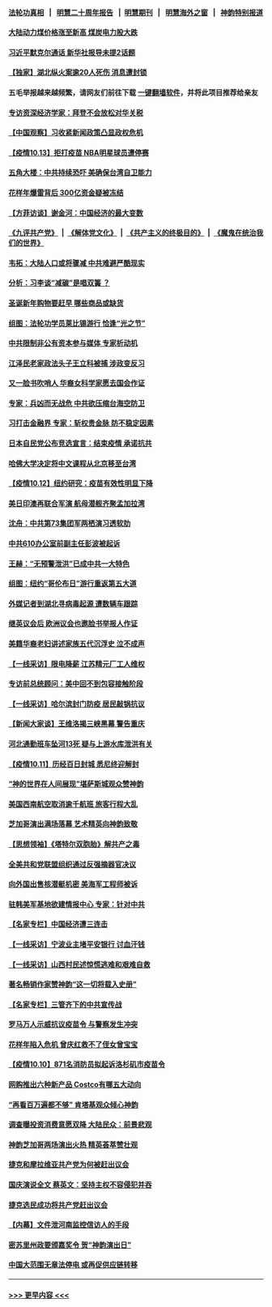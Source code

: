 #### [法轮功真相](https://github.com/gfw-breaker/truth/blob/master/README.md?t=0) &nbsp;&nbsp;|&nbsp;&nbsp; [明慧二十周年报告](https://github.com/gfw-breaker/mh-reports/blob/master/README.md?t=0) &nbsp;&nbsp;|&nbsp;&nbsp;[明慧期刊](https://github.com/gfw-breaker/mh-qikan) &nbsp;&nbsp;|&nbsp;&nbsp; [明慧海外之窗](https://github.com/gfw-breaker/mh-news/blob/master/README.md?t=0) &nbsp;&nbsp;|&nbsp;&nbsp; [神韵特别报道](https://github.com/gfw-breaker/mh-news/blob/master/shenyun.md?t=0)
#### [大陆动力煤价格涨至新高 煤炭电力股大跌](../pages/nf4514/n13302299.md?t=10140501) 
#### [习近平默克尔通话 新华社报导未提2话题](../pages/nf4514/n13302150.md?t=10140501) 
#### [【独家】湖北纵火案逾20人死伤 消息遭封锁](../pages/nf4514/n13301487.md?t=10140501) 
#### 五毛举报越来越频繁，请网友们前往下载 [一键翻墙软件](https://github.com/gfw-breaker/ssr-accounts)，并将此项目推荐给亲友
#### [专访资深经济学家：拜登不会放松对华关税](../pages/nf4514/n13300052.md?t=10140501) 
#### [【中国观察】习收紧新闻政策凸显政权危机](../pages/nf4514/n13301337.md?t=10140501) 
#### [【疫情10.13】拒打疫苗 NBA明星球员遭停赛](../pages/nf4514/n13301188.md?t=10140501) 
#### [五角大楼：中共持续恐吓 美确保台湾自卫能力](../pages/nf4514/n13300377.md?t=10140501) 
#### [花样年爆雷背后 300亿资金疑被冻结](../pages/nf4514/n13301055.md?t=10140501) 
#### [【方菲访谈】谢金河：中国经济的最大变数](../pages/nf4514/n13300005.md?t=10140501) 
#### [《九评共产党》](https://github.com/begood0513/9ping.md/blob/master/README.md) &nbsp;|&nbsp; [《解体党文化》](../../../../jtdwh.md/blob/master/README.md)  &nbsp;|&nbsp; [《共产主义的终极目的》](../../../../gczydzjmd.md/blob/master/README.md) &nbsp;|&nbsp; [《魔鬼在统治我们的世界》](../../../../mgztzwmdsj.md/blob/master/README.md) 
#### [韦拓：大陆人口或将骤减 中共难避严酷现实](../pages/nf4514/n13300707.md?t=10140501) 
#### [分析：习李谈“减碳”是唱双簧 ？](../pages/nf4514/n13299576.md?t=10140501) 
#### [圣诞新年购物要赶早 哪些商品或缺货](../pages/nf4514/n13299952.md?t=10140501) 
#### [组图：法轮功学员莱比锡游行 恰逢“光之节”](../pages/nf4514/n13300057.md?t=10140501) 
#### [中共限制非公有资本参与媒体 专家析动机](../pages/nf4514/n13300121.md?t=10140501) 
#### [江泽民老家政法头子王立科被捕 涉政变反习](../pages/nf4514/n13300282.md?t=10140501) 
#### [又一脸书吹哨人 华裔女科学家愿去国会作证](../pages/nf4514/n13299672.md?t=10140501) 
#### [专家：兵凶而无战危 中共欲压缩台海空防卫](../pages/nf4514/n13299231.md?t=10140501) 
#### [习打击金融界 专家：斩权贵金脉 防不稳定因素](../pages/nf4514/n13299615.md?t=10140501) 
#### [日本自民党公布竞选宣言：结束疫情 承诺抗共](../pages/nf4514/n13299320.md?t=10140501) 
#### [哈佛大学决定将中文课程从北京移至台湾](../pages/nf4514/n13298950.md?t=10140501) 
#### [【疫情10.12】纽约研究：疫苗有效性明显下降](../pages/nf4514/n13298576.md?t=10140501) 
#### [美日印澳再联合军演 航母潜舰齐聚孟加拉湾](../pages/nf4514/n13298358.md?t=10140501) 
#### [沈舟：中共第73集团军两栖演习透软肋](../pages/nf4514/n13297907.md?t=10140501) 
#### [中共610办公室前副主任彭波被起诉](../pages/nf4514/n13298071.md?t=10140501) 
#### [王赫：“无预警泄洪”已成中共一大特色](../pages/nf4514/n13298064.md?t=10140501) 
#### [组图：纽约“哥伦布日”游行重返第五大道](../pages/nf4514/n13297874.md?t=10140501) 
#### [外媒记者到湖北寻病毒起源 遭数辆车跟踪](../pages/nf4514/n13297672.md?t=10140501) 
#### [继英议会后 欧洲议会也邀脸书举报人作证](../pages/nf4514/n13297359.md?t=10140501) 
#### [美籍华裔老妇讲述家族五代沉浮史 泣不成声](../pages/nf4514/n13295049.md?t=10140501) 
#### [【一线采访】限电降薪 江苏精元厂工人维权](../pages/nf4514/n13297439.md?t=10140501) 
#### [专访前总统顾问：美中回不到包容接触阶段](../pages/nf4514/n13296640.md?t=10140501) 
#### [【一线采访】哈尔滨封门防疫 居民敲锅抗议](../pages/nf4514/n13296813.md?t=10140501) 
#### [【新闻大家谈】王维洛揭三峡黑幕 警告重庆](../pages/nf4514/n13295751.md?t=10140501) 
#### [河北通勤班车坠河13死 疑与上游水库泄洪有关](../pages/nf4514/n13296118.md?t=10140501) 
#### [【疫情10.11】历经百日封城 悉尼终迎解封](../pages/nf4514/n13296386.md?t=10140501) 
#### [“神的世界在人间展现”堪萨斯城观众赞神韵](../pages/nf4514/n13296475.md?t=10140501) 
#### [美国西南航空取消逾千航班 旅客行程大乱](../pages/nf4514/n13296259.md?t=10140501) 
#### [芝加哥演出满场落幕 艺术精英向神韵致敬](../pages/nf4514/n13295747.md?t=10140501) 
#### [【思想领袖】《塔特尔双胞胎》解共产之毒](../pages/nf4514/n13264374.md?t=10140501) 
#### [全美共和党联盟组织通过反强摘器官决议](../pages/nf4514/n13295632.md?t=10140501) 
#### [向外国出售核潜艇机密 美海军工程师被诉](../pages/nf4514/n13295336.md?t=10140501) 
#### [驻韩美军基地欲建情报中心 专家：针对中共](../pages/nf4514/n13293064.md?t=10140501) 
#### [【名家专栏】中国经济遭三连击](../pages/nf4514/n13294821.md?t=10140501) 
#### [【一线采访】宁波业主堵平安银行 讨血汗钱](../pages/nf4514/n13295215.md?t=10140501) 
#### [【一线采访】山西村民述惊慌逃难和艰难自救](../pages/nf4514/n13295127.md?t=10140501) 
#### [著名畅销作家赞神韵“这一切将载入史册”](../pages/nf4514/n13294120.md?t=10140501) 
#### [【名家专栏】三管齐下的中共宣传战](../pages/nf4514/n13294663.md?t=10140501) 
#### [罗马万人示威抗议疫苗令 与警察发生冲突](../pages/nf4514/n13295039.md?t=10140501) 
#### [花样年陷入危机 曾庆红救不了侄女曾宝宝](../pages/nf4514/n13292612.md?t=10140501) 
#### [【疫情10.10】871名消防员拟起诉洛杉矶市疫苗令](../pages/nf4514/n13294346.md?t=10140501) 
#### [网购推出六种新产品 Costco有哪五大动向](../pages/nf4514/n13291466.md?t=10140501) 
#### [“再看百万遍都不够” 肯塔基观众倾心神韵](../pages/nf4514/n13294308.md?t=10140501) 
#### [调查曝投资消费意愿双降 大陆民众：前景悲观](../pages/nf4514/n13294157.md?t=10140501) 
#### [神韵芝加哥两场演出火热 精英荟萃赞壮观](../pages/nf4514/n13294232.md?t=10140501) 
#### [捷克和摩拉维亚共产党为何被赶出议会](../pages/nf4514/n13293811.md?t=10140501) 
#### [国庆演说全文 蔡英文：坚持主权不容侵犯并吞](../pages/nf4514/n13293766.md?t=10140501) 
#### [捷克选民成功将共产党赶出议会](../pages/nf4514/n13293367.md?t=10140501) 
#### [【内幕】文件泄河南监控信访人的手段](../pages/nf4514/n13292222.md?t=10140501) 
#### [密苏里州政要颁嘉奖令 贺“神韵演出日”](../pages/nf4514/n13293169.md?t=10140501) 
#### [中国大范围无章法停电 或再促供应链转移](../pages/nf4514/n13293150.md?t=10140501) 

----
#### [ >>> 更早内容 <<< ](../indexes/nf4514-earlier.md)
